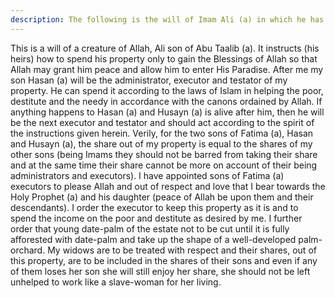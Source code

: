 ```yaml
---
description: The following is the will of Imam Ali (a) in which he has left instructions as to how to treat his property and estate. It was written after his return from the Battle of Siffin.
---
```


This is a will of a creature of Allah, Ali son of Abu Taalib (a). It instructs (his heirs) how to 
spend his property only to gain the Blessings of Allah so that Allah may grant him peace and 
allow him to enter His Paradise. After me my son Hasan (a) will be the administrator, 
executor and testator of my property. He can spend it according to the laws of Islam in 
helping the poor, destitute and the needy in accordance with the canons ordained by Allah. If 
anything happens to Hasan (a) and Husayn (a) is alive after him, then he will be the next 
executor and testator and should act according to the spirit of the instructions given herein. 
Verily, for the two sons of Fatima (a), Hasan and Husayn (a), the share out of my property is 
equal to the shares of my other sons (being Imams they should not be barred from taking their 
share and at the same time their share cannot be more on account of their being administrators 
and executors). I have appointed sons of Fatima (a) executors to please Allah and out of 
respect and love that I bear towards the Holy Prophet (a) and his daughter (peace of Allah be 
upon them and their descendants). 
I order the executor to keep this property as it is and to spend the income on the poor and 
destitute as desired by me. I further order that young date-palm of the estate not to be cut until 
it is fully afforested with date-palm and take up the shape of a well-developed palm-orchard. 
My widows are to be treated with respect and their shares, out of this property, are to be 
included in the shares of their sons and even if any of them loses her son she will still enjoy 
her share, she should not be left unhelped to work like a slave-woman for her living.
